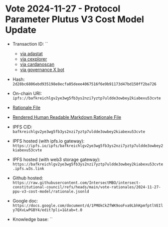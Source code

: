 
# Vote 2024-11-27 - Protocol Parameter Plutus V3 Cost Model Update

- Transaction ID: ``
  - [via adastat](https://adastat.net/transactions/)
  - [via cexplorer](https://cexplorer.io/tx/)
  - [via cardanoscan](https://cardanoscan.io/transaction/?tab=votes)
  - [via governance X bot](https://x.com/GovActions/status/)


- Hash: `2d28bc6806ebd935198e8ecfa05deee4067516f6e9b91173d47bd150ff2ba726`
- On-chain URI: `ipfs://bafkreichlgv2ye3wg5fb3ys2nzi7yztp7uldde3owbey2kiabexu53cvte`

- [Rationale File](./rationale.jsonld)
- [Rendered Human Readable Markdown Rationale File](./rationale.jsonld.md)
- IPFS CID: `bafkreichlgv2ye3wg5fb3ys2nzi7yztp7uldde3owbey2kiabexu53cvte`
- IPFS hosted (with ipfs.io gateway): `https://ipfs.io/ipfs/bafkreichlgv2ye3wg5fb3ys2nzi7yztp7uldde3owbey2kiabexu53cvte`
- IPFS hosted (with web3 storage gateway): `https://bafkreichlgv2ye3wg5fb3ys2nzi7yztp7uldde3owbey2kiabexu53cvte.ipfs.w3s.link`

- Github hosted: `https://raw.githubusercontent.com/IntersectMBO/intersect-constitutional-council/refs/heads/main/vote-rationales/2024-11-27-ppu-v3-cost-model/rationale.jsonld`
- Google doc: `https://docs.google.com/document/d/1PMOkCkZfWK9ooFva9LbhKpmfptlVEIly7QXvLwPGBY4/edit?pli=1&tab=t.0`
- Knowledge base: ``
